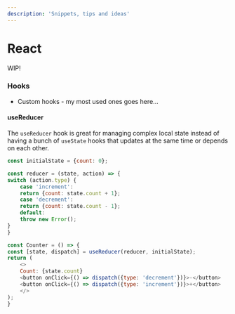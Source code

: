 ```yaml
---
description: 'Snippets, tips and ideas'
---
```


# React

WIP!



### Hooks

* Custom hooks - my most used ones goes here...



#### useReducer

The `useReducer` hook is great for managing complex local state instead of having a bunch of `useState` hooks that updates at the same time or depends on each other.

```javascript
const initialState = {count: 0};

const reducer = (state, action) => {
switch (action.type) {
    case 'increment':
    return {count: state.count + 1};
    case 'decrement':
    return {count: state.count - 1};
    default:
    throw new Error();
}
}

const Counter = () => {
const [state, dispatch] = useReducer(reducer, initialState);
return (
    <>
    Count: {state.count}
    <button onClick={() => dispatch({type: 'decrement'})}>-</button>
    <button onClick={() => dispatch({type: 'increment'})}>+</button>
    </>
);
}
```



